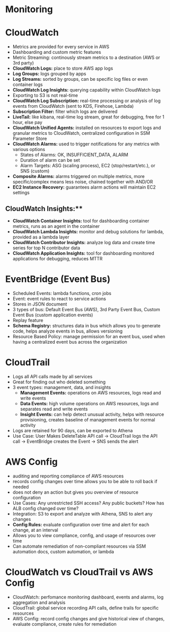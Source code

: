 # Monitoring


# CloudWatch
- Metrics are provided for every service in AWS
- Dashboarding and custom metric features
- Metric Streaming: continously stream metrics to a destination (AWS or 3rd party)
- **CloudWatch Logs:** place to store AWS app logs
- **Log Groups:** logs grouped by apps
- **Log Streams:** sorted by groups, can be specific log files or even container logs
- **CloudWatch Log Insights:** querying capability within CloudWatch logs
- Exporting to S3 is not real-time
- **CloudWatch Log Subscription:** real-time processing or analysis of log events from CloudWatch (sent to KDS, Firehose, Lambda)
- **Subscription Filter:** filter which logs are delivered
- **LiveTail:** like kibana, real-time log stream, great for debugging, free for 1 hour, else pay
- **CloudWatch Unified Agents:** installed on resources to export logs and granular metrics to CloudWatch, centralized configuration in SSM Parameter Store
- **CloudWatch Alarms:** used to trigger notifications for any metrics with various options
    - States of Alarms: OK, INSUFFICIENT_DATA, ALARM
    - Duration of alarm can be set
    - Alarm Targets: ASG (scaling process), EC2 (stop/restart/etc.), or SNS (custom)
- **Composite Alarms:** alarms triggered on multiple metrics, more specific/complex means less noise, chained together with AND/OR
- **EC2 Instance Recovery:** guarantees alarm actions will maintain EC2 settings

## CloudWatch Insights:**
- **CloudWatch Container Insights:** tool for dashboarding container metrics, runs as an agent in the container
- **CloudWatch Lambda Insights:** monitor and debug solutions for lambda, provided as a lambda layer
- **CloudWatch Contributor Insights:** analyze log data and create time series for top N contributor data
- **CloudWatch Application Insights:** tool for dashboarding monitored applications for debugging, reduces MTTR

# EventBridge (Event Bus)
- Scheduled Events: lambda functions, cron jobs
- Event: event rules to react to service actions
- Stores in JSON document
- 3 types of bus: Default Event Bus (AWS), 3rd Party Event Bus, Custom Event Bus (custom application events)
- Replay feature
- **Schema Registry:** structures data in bus which allows you to generate code, helps analyze events in bus, allows versioning
- Resource Based Policy: manage permission for an event bus, used when having a centralized event bus across the organization

# CloudTrail
- Logs all API calls made by all services
- Great for finding out who deleted something
- 3 event types: management, data, and insights
    - **Management Events:** operations on AWS resources, logs read and write events
    - **Data Events:** high volume operations on AWS resources, logs and separates read and write events
    - **Insight Events:** can help detect unusual activity, helps with resource provisioning, creates baseline of management events for normal activity
- Logs are retained for 90 days, can be exported to Athena
- Use Case: User Makes DeleteTable API call -> CloudTrail logs the API call -> EventBridge creates the Event -> SNS sends the alert

# AWS Config
- auditing and reporting compliance of AWS resources
- records config changes over time allows you to be able to roll back if needed
- does not deny an action but gives you overview of resource configuration
- Use Cases: Any unrestricted SSH access? Any public buckets? How has ALB config changed over time?
- Integration: S3 to export and analyze with Athena, SNS to alert any changes
- **Config Rules:** evaluate configuration over time and alert for each change, at an interval
- Allows you to view compliance, config, and usage of resources over time
- Can automate remediation of non-compliant resources via SSM automation docs, custom automation, or lambda

# CloudWatch vs CloudTrail vs AWS Config
- CloudWatch: perfomance monitoring dashboard, events and alarms, log aggregation and analysis
- CloudTrail: global service recording API calls, define trails for specific resources
- AWS Config: record config changes and give historical view of changes, evaluate compliance, create rules for remediation